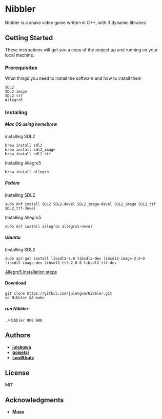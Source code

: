 # Nibbler

Nibbler is a snake video game written in C++, with 3 dynamic libraries

## Getting Started

These instructions will get you a copy of the project up and running on your local machine.

### Prerequisites

What things you need to install the software and how to install them

```
SDL2
SDL2 image
SDL2 ttf
Allegro5
```

### Installing

##### Mac OS using homebrew 

installing SDL2
```
brew install sdl2
brew install sdl2_image
brew install sdl2_ttf
```

Installing Allegro5

```
brew install allegro
```

##### Fedora 

Installing SDL2

```
sudo dnf install SDL2 SDL2-devel SDL2_image-devel SDL2_image SDL2_ttf SDL2_ttf-devel
```

Installing Allegro5

```
sudo dnf install allegro5 allegro5-devel
```

##### Ubuntu
Installing SDL2

```
sudo apt-get install libsdl2-2.0 libsdl2-dev libsdl2-image-2.0-0 libsdl2-image-dev libsdl2-ttf-2.0-0 libsdl2-ttf-dev
```

[Allegro5 installation steps](https://wiki.allegro.cc/index.php?title=Ubuntu_and_Allegro_5)

#### Download

```
git clone https://github.com/julekgwa/Nibbler.git
cd Nibbler && make
```
##### run Nibbler

```
./Nibbler 800 600
```


## Authors

* **[julekgwa](https://github.com/julekgwa)**
* **[goisetsi](https://github.com/goisetsi)**
* **[LordKhutz](https://github.com/lordkhutz)**

## License

MIT

## Acknowledgments

* **[Musa](http:://xvideo.com)**
